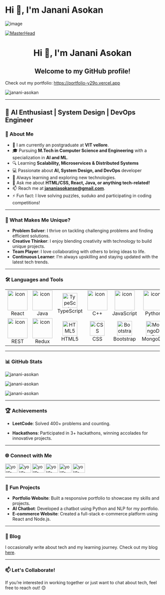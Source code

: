 

# Hi 👋, I'm Janani Asokan


![image](https://github.com/user-attachments/assets/62e72b25-ebfb-4c79-a3ee-cb3708ed3a45)




[![MasterHead](https://your-gif-link-here)](https://portfolio-y29o.vercel.app)

<h1 align="center">Hi 👋, I'm Janani Asokan</h1>
<h2 align="center">Welcome to my GitHub profile!</h2>
<span align="center">Check out my portfolio: <a href="https://portfolio-y29o.vercel.app" target="_blank">https://portfolio-y29o.vercel.app</a></span>



<p align="left"> <img src="https://komarev.com/ghpvc/?username=janani-asokan&label=Profile%20views&color=0e75b6&style=flat" alt="janani-asokan" /> </p>


---


## 🚀 AI Enthusiast | System Design | DevOps Engineer




### 🚀 About Me
- 🏫 I am currently an postgraduate at **VIT vellore**.
- 🎓 Pursuing **M.Tech in Computer Science and Engineering** with a specialization in **AI and ML**.
- 🔍 Learning **Scalability, Microservices & Distributed Systems**
- 💻 Passionate about **AI, System Design, and DevOps** developer
- 🌱 Always learning and exploring new technologies.
- 💬 Ask me about **HTML/CSS, React, Java, or anything tech-related!**
- 📫 Reach me at **jananiasokanse@gmail.com**.
- ⚡ Fun fact: I love solving puzzles, suduko and participating in coding competitions!

---

### 🌟 What Makes Me Unique?
- **Problem Solver**: I thrive on tackling challenging problems and finding efficient solutions.
- **Creative Thinker**: I enjoy blending creativity with technology to build unique projects.
- **Team Player**: I love collaborating with others to bring ideas to life.
- **Continuous Learner**: I’m always upskilling and staying updated with the latest tech trends.

---

### 🛠️ Languages and Tools
<table align="center">
  <tr>
    <td align="center" width="96">
        <img src="https://techstack-generator.vercel.app/react-icon.svg" alt="icon" width="65" height="65" />
      <br>React
    </td>
    <td align="center" width="96">
        <img src="https://techstack-generator.vercel.app/java-icon.svg" alt="icon" width="65" height="65" />
      <br>Java
    </td>
    <td align="center" width="96"> 
        <img src="https://techstack-generator.vercel.app/ts-icon.svg" width="48" height="48" alt="TypeScript" />
      <br>TypeScript
    </td>
    <td align="center" width="96">
        <img src="https://techstack-generator.vercel.app/cpp-icon.svg" alt="icon" width="65" height="65" />
      <br>C++
    </td>
    <td align="center" width="96">
        <img src="https://techstack-generator.vercel.app/js-icon.svg" alt="icon" width="65" height="65" />
      <br>JavaScript
    </td>
    <td align="center" width="96">
      <a href="#macropower-tech">
        <img src="https://techstack-generator.vercel.app/python-icon.svg" alt="icon" width="65" height="65" />
      </a>
      <br>Python
    </td>
    <td align="center" width="96">
        <img src="https://techstack-generator.vercel.app/mysql-icon.svg" alt="icon" width="65" height="65" />
      <br>MySQL
    </td>
  </tr>
  <tr>
    <td align="center" width="96">
        <img src="https://techstack-generator.vercel.app/restapi-icon.svg" alt="icon" width="65" height="65" />
      <br>REST
    </td>
    <td align="center" width="96">
        <img src="https://techstack-generator.vercel.app/redux-icon.svg" alt="icon" width="65" height="65" />
      <br>Redux
    </td>
    <td align="center" width="96">
        <img src="https://skillicons.dev/icons?i=html" width="48" height="48" alt="HTML5" />
      <br>HTML5
    </td>
    <td align="center" width="96">
        <img src="https://skillicons.dev/icons?i=css" width="48" height="48" alt="CSS" />
      <br>CSS
    </td>
    <td align="center" width="96">
        <img src="https://skillicons.dev/icons?i=bootstrap" width="48" height="48" alt="Bootstrap" />
      <br>Bootstrap
    </td>
    <td align="center" width="96">
        <img src="https://skillicons.dev/icons?i=mongodb" width="48" height="48" alt="MongoDB" />
      <br>MongoDB
    </td>
    <td align="center" width="96">
        <img src="https://skillicons.dev/icons?i=nodejs" width="48" height="48" alt="Node.js" />
      <br>Node.js
    </td>
  </tr>
</table>

---

### 📊 GitHub Stats
<p align="left">
  <img src="https://github-readme-stats.vercel.app/api/top-langs?username=fuzzywe &show_icons=true&locale=en&layout=compact" alt="janani-asokan" />
</p>

<p align="left">
  <img src="https://github-readme-stats.vercel.app/api?username=fuzzywe &show_icons=true&locale=en" alt="janani-asokan" />
</p>

<p align="left">
  <img src="https://github-readme-streak-stats.herokuapp.com/?user=fuzzywe &" alt="janani-asokan" />
</p>

---

### 🏆 Achievements
- **LeetCode**: Solved 400+ problems and counting.

- **Hackathons**: Participated in 3+ hackathons, winning accolades for innovative projects.

---

### 🌐 Connect with Me
<p align="left">
  <a href="https://twitter.com/your-twitter" target="blank"><img align="center" src="https://raw.githubusercontent.com/rahuldkjain/github-profile-readme-generator/master/src/images/icons/Social/twitter.svg" alt="your-twitter" height="30" width="40" /></a>
  <a href="https://linkedin.com/in/your-linkedin" target="blank"><img align="center" src="https://raw.githubusercontent.com/rahuldkjain/github-profile-readme-generator/master/src/images/icons/Social/linked-in-alt.svg" alt="your-linkedin" height="30" width="40" /></a>
  <a href="https://instagram.com/your-instagram" target="blank"><img align="center" src="https://raw.githubusercontent.com/rahuldkjain/github-profile-readme-generator/master/src/images/icons/Social/instagram.svg" alt="your-instagram" height="30" width="40" /></a>
  <a href="https://www.hackerrank.com/your-hackerrank" target="blank"><img align="center" src="https://raw.githubusercontent.com/rahuldkjain/github-profile-readme-generator/master/src/images/icons/Social/hackerrank.svg" alt="your-hackerrank" height="30" width="40" /></a>
  <a href="https://www.leetcode.com/your-leetcode" target="blank"><img align="center" src="https://raw.githubusercontent.com/rahuldkjain/github-profile-readme-generator/master/src/images/icons/Social/leet-code.svg" alt="your-leetcode" height="30" width="40" /></a>
  <a href="https://auth.geeksforgeeks.org/user/your-geeksforgeeks" target="blank"><img align="center" src="https://raw.githubusercontent.com/rahuldkjain/github-profile-readme-generator/master/src/images/icons/Social/geeks-for-geeks.svg" alt="your-geeksforgeeks" height="30" width="40" /></a>
</p>

---

### 🎨 Fun Projects
- **Portfolio Website**: Built a responsive portfolio to showcase my skills and projects.
- **AI Chatbot**: Developed a chatbot using Python and NLP for my portfolio.
- **E-commerce Website**: Created a full-stack e-commerce platform using React and Node.js.

---

### 📝 Blog
I occasionally write about tech and my learning journey. Check out my blog [here](#).

---

### 📫 Let's Collaborate!
If you’re interested in working together or just want to chat about tech, feel free to reach out! 😊

